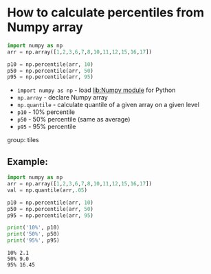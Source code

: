 # How to calculate percentiles from Numpy array

```python
import numpy as np
arr = np.array([1,2,3,6,7,8,10,11,12,15,16,17])

p10 = np.percentile(arr, 10)
p50 = np.percentile(arr, 50)
p95 = np.percentile(arr, 95)
```

- `import numpy as np` - load [lib:Numpy module](/python-numpy/how-to-install-python-numpy-lib) for Python
- `np.array` - declare Numpy array
- `np.quantile` - calculate quantile of a given array on a given level
- `p10` - 10% percentile
- `p50` - 50% percentile (same as average)
- `p95` - 95% percentile

group: tiles

## Example: 
```python
import numpy as np
arr = np.array([1,2,3,6,7,8,10,11,12,15,16,17])
val = np.quantile(arr,.05)

p10 = np.percentile(arr, 10)
p50 = np.percentile(arr, 50)
p95 = np.percentile(arr, 95)

print('10%', p10)
print('50%', p50)
print('95%', p95)
```
```
10% 2.1
50% 9.0
95% 16.45

```

